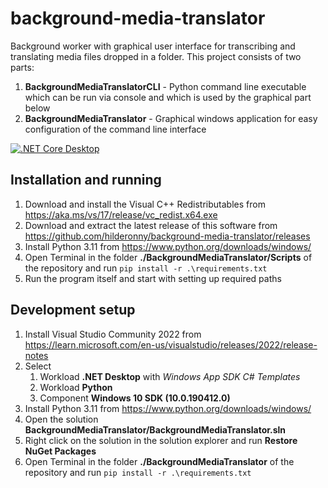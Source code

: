 # background-media-translator

Background worker with graphical user interface for transcribing and translating media files dropped in a folder. This project consists of two parts:

1. **BackgroundMediaTranslatorCLI** - Python command line executable which can be run via console and which is used by the graphical part below
1. **BackgroundMediaTranslator** - Graphical windows application for easy configuration of the command line interface

[![.NET Core Desktop](https://github.com/hilderonny/background-media-translator/actions/workflows/dotnet-desktop.yml/badge.svg)](https://github.com/hilderonny/background-media-translator/actions/workflows/dotnet-desktop.yml)

## Installation and running

1. Download and install the Visual C++ Redistributables from https://aka.ms/vs/17/release/vc_redist.x64.exe
1. Download and extract the latest release of this software from https://github.com/hilderonny/background-media-translator/releases
1. Install Python 3.11 from https://www.python.org/downloads/windows/
1. Open Terminal in the folder **./BackgroundMediaTranslator/Scripts** of the repository and run `pip install -r .\requirements.txt`
1. Run the program itself and start with setting up required paths

## Development setup

1. Install Visual Studio Community 2022 from https://learn.microsoft.com/en-us/visualstudio/releases/2022/release-notes
1. Select
	1. Workload **.NET Desktop** with *Windows App SDK C# Templates*
	1. Workload **Python**
	1. Component **Windows 10 SDK (10.0.190412.0)**
1. Install Python 3.11 from https://www.python.org/downloads/windows/
1. Open the solution **BackgroundMediaTranslator/BackgroundMediaTranslator.sln**
1. Right click on the solution in the solution explorer and run **Restore NuGet Packages**
1. Open Terminal in the folder **./BackgroundMediaTranslator** of the repository and run `pip install -r .\requirements.txt`
